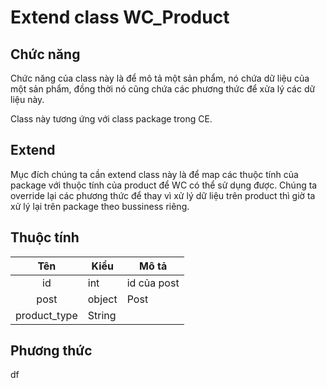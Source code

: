 # Extend class WC_Product

## Chức năng

Chức năng của class này là để mô tả một sản phẩm, nó chứa dữ liệu của một sản phẩm, đồng thời nó cũng chứa các phương thức để xửa lý các dữ liệu này.

Class này tương ứng với class package trong CE. 

## Extend

Mục đích chúng ta cần extend class này là để map các thuộc tính của package với thuộc tính của product để WC có thể sử dụng được. Chúng ta override lại các phương thức để thay vì xử lý dữ liệu trên product thì giờ ta xử lý lại trên package theo bussiness riêng.

## Thuộc tính

|      Tên     	| Kiểu   	| Mô tả       	|
|:------------:	|--------	|-------------	|
|      id      	| int    	| id của post 	|
|     post     	| object 	| Post        	|
| product_type 	| String 	|             	|

## Phương thức

df
